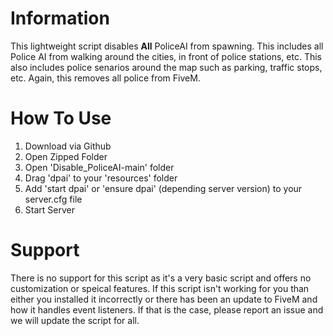 # Information
This lightweight script disables **All** PoliceAI from spawning. This includes all Police AI from walking around the cities, in front of police stations, etc. This also includes police senarios around the map such as parking, traffic stops, etc. Again, this removes all police from FiveM.

# How To Use
1. Download via Github
2. Open Zipped Folder
3. Open 'Disable_PoliceAI-main' folder
4. Drag 'dpai' to your 'resources' folder
5. Add 'start dpai' or 'ensure dpai' (depending server version) to your server.cfg file
6. Start Server

# Support
There is no support for this script as it's a very basic script and offers no customization or speical features. If this script isn't working for you than either you installed it incorrectly or there has been an update to FiveM and how it handles event listeners. If that is the case, please report an issue and we will update the script for all. 
